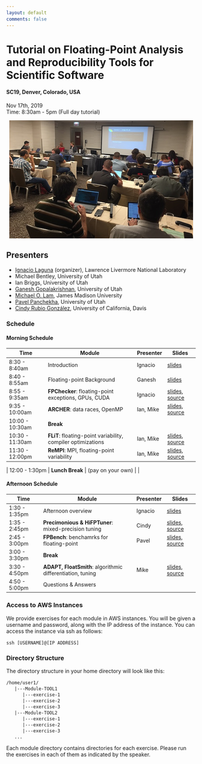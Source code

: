 ```yaml
---
layout: default
comments: false
---
```



# Tutorial on Floating-Point Analysis and Reproducibility Tools for Scientific Software
#### SC19, Denver, Colorado, USA <br />
Nov 17th, 2019 <br />
Time: 8:30am - 5pm (Full day tutorial)

<p align="center">  <img src="./photos/IMG-2828.JPG"> </p>

## Presenters

* [Ignacio Laguna](http://lagunaresearch.org/) (organizer), Lawrence Livermore National Laboratory
* Michael Bentley, University of Utah
* Ian Briggs, University of Utah
* [Ganesh Gopalakrishnan](https://www.cs.utah.edu/~ganesh/), University of Utah
* [Michael O. Lam](https://w3.cs.jmu.edu/lam2mo/), James Madison University
* [Pavel Panchekha](https://pavpanchekha.com/), University of Utah
* [Cindy Rubio González](https://web.cs.ucdavis.edu/~rubio/), University of California, Davis


### Schedule

#### Morning Schedule

| Time | Module | Presenter | Slides |
|------|--------|-----------|--------|
| 8:30 - 8:40am | Introduction |  Ignacio | [slides](#) |
| 8:40 - 8:55am | Floating-point Background |  Ganesh | [slides](#) |
| 8:55 - 9:35am |  **FPChecker**:  floating-point exceptions, GPUs, CUDA | Ignacio          | [slides](#), [source](#)|
| 9:35 - 10:00am |  **ARCHER**:  data races, OpenMP  | Ian, Mike          | [slides](#), [source](#)|
| 10:00 - 10:30am     |  **Break**       |           |        |
| 10:30 - 11:30am |  **FLiT**: floating-point variability, compiler optimizations  | Ian, Mike          | [slides](#), [source](#)|
| 11:30 - 12:00pm |  **ReMPI**: MPI, floating-point variability  | Ian, Mike          | [slides](#), [source](#)|

| 12:00 - 1:30pm |  **Lunch Break**       |  (pay on your own)         |        |

#### Afternoon Schedule

| Time | Module | Presenter | Slides |
|------|--------|-----------|--------|
| 1:30 - 1:35pm | Afternoon overview |  Ignacio | [slides](#) |
| 1:35 - 2:45pm |  **Precimonious & HiFPTuner**: mixed-precision tuning  | Cindy          | [slides](#), [source](#)|
| 2:45 - 3:00pm |  **FPBench**: benchamrks for floating-point | Pavel          | [slides](#), [source](#)|
| 3:00 - 3:30pm     |  **Break**       |           |        |
| 3:30 - 4:50pm |  **ADAPT, FloatSmith**: algorithmic differentiation, tuning  | Mike          | [slides](#), [source](#)|
| 4:50 - 5:00pm     |  Questions & Answers       |           |        |


### Access to AWS Instances

We provide exercises for each module in AWS instances. You will be given a username and password,
along with the IP address of the instance. You can access the instance via ssh as follows:

```
ssh [USERNAME]@[IP ADDRESS]
```

### Directory Structure

The directory structure in your home directory will look like this:

```
/home/user1/
   |---Module-TOOL1
      |---exercise-1
      |---exercise-2
      |---exercise-3
   |---Module-TOOL2
      |---exercise-1
      |---exercise-2
      |---exercise-3
   ...
```

Each module directory contains directories for each exercise. Please run the exercises in each of them as indicated
by the speaker.







